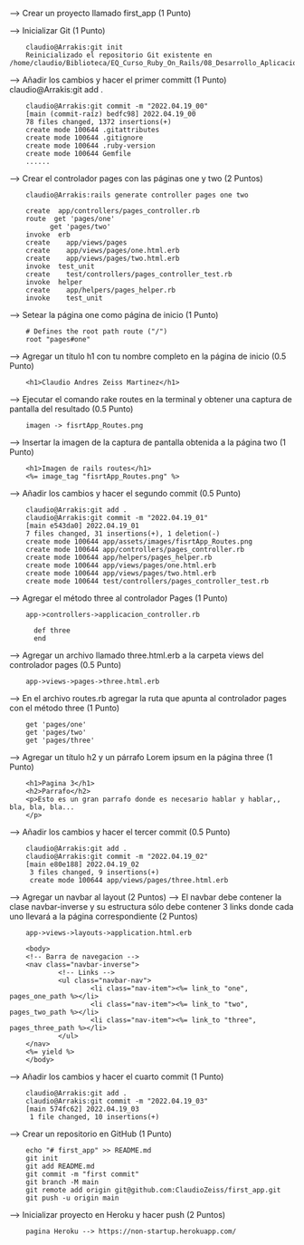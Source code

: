 

--> Crear un proyecto llamado first_app (1 Punto)

--> Inicializar Git (1 Punto)

        claudio@Arrakis:git init
        Reinicializado el repositorio Git existente en /home/claudio/Biblioteca/EQ_Curso_Ruby_On_Rails/08_Desarrollo_Aplicaciones_Ruby_on_Rails/03_Aplicaciones_en_Rails/Dia_02/Desafio_Proyecto01/first_app/.git/

--> Añadir los cambios y hacer el primer committ (1 Punto)
claudio@Arrakis:git add .

        claudio@Arrakis:git commit -m "2022.04.19_00"
        [main (commit-raíz) bedfc98] 2022.04.19_00
        78 files changed, 1372 insertions(+)
        create mode 100644 .gitattributes
        create mode 100644 .gitignore
        create mode 100644 .ruby-version
        create mode 100644 Gemfile
        ......

--> Crear el controlador pages con las páginas one y two (2 Puntos)
        
        claudio@Arrakis:rails generate controller pages one two
      
        create  app/controllers/pages_controller.rb
        route  get 'pages/one'
              get 'pages/two'
        invoke  erb
        create    app/views/pages
        create    app/views/pages/one.html.erb
        create    app/views/pages/two.html.erb
        invoke  test_unit
        create    test/controllers/pages_controller_test.rb
        invoke  helper
        create    app/helpers/pages_helper.rb
        invoke    test_unit
      
--> Setear la página one como página de inicio (1 Punto)

        # Defines the root path route ("/")
        root "pages#one"

--> Agregar un título h1 con tu nombre completo en la página de inicio (0.5 Punto)

        <h1>Claudio Andres Zeiss Martinez</h1>


--> Ejecutar el comando rake routes en la terminal y obtener una captura de pantalla del resultado (0.5 Punto)

        imagen -> fisrtApp_Routes.png

--> Insertar la imagen de la captura de pantalla obtenida a la página two (1 Punto)

        <h1>Imagen de rails routes</h1>
        <%= image_tag "fisrtApp_Routes.png" %>

--> Añadir los cambios y hacer el segundo commit (0.5 Punto)

        claudio@Arrakis:git add .
        claudio@Arrakis:git commit -m "2022.04.19_01"
        [main e543da0] 2022.04.19_01
        7 files changed, 31 insertions(+), 1 deletion(-)
        create mode 100644 app/assets/images/fisrtApp_Routes.png
        create mode 100644 app/controllers/pages_controller.rb
        create mode 100644 app/helpers/pages_helper.rb
        create mode 100644 app/views/pages/one.html.erb
        create mode 100644 app/views/pages/two.html.erb
        create mode 100644 test/controllers/pages_controller_test.rb

--> Agregar el método three al controlador Pages (1 Punto)
        
        app->controllers->applicacion_controller.rb
        
          def three
          end

--> Agregar un archivo llamado three.html.erb a la carpeta views del controlador pages (0.5 Punto)

        app->views->pages->three.html.erb

--> En el archivo routes.rb agregar la ruta que apunta al controlador pages con el método three (1 Punto)

        get 'pages/one'
        get 'pages/two'
        get 'pages/three'
  
--> Agregar un título h2 y un párrafo Lorem ipsum en la página three (1 Punto)

        <h1>Pagina 3</h1>
        <h2>Parrafo</h2>
        <p>Esto es un gran parrafo donde es necesario hablar y hablar,, bla, bla, bla...
        </p>
        
--> Añadir los cambios y hacer el tercer commit (0.5 Punto)

        claudio@Arrakis:git add .
        claudio@Arrakis:git commit -m "2022.04.19_02"
        [main e80e188] 2022.04.19_02
         3 files changed, 9 insertions(+)
         create mode 100644 app/views/pages/three.html.erb

--> Agregar un navbar al layout (2 Puntos)
--> El navbar debe contener la clase navbar-inverse y su estructura sólo debe contener 3 links donde cada uno llevará a la página correspondiente (2 Puntos)

        app->views->layouts->application.html.erb

        <body>
        <!-- Barra de navegacion -->
        <nav class="navbar-inverse"> 
                <!-- Links --> 
                <ul class="navbar-nav"> 
                        <li class="nav-item"><%= link_to "one", pages_one_path %></li> 
                        <li class="nav-item"><%= link_to "two", pages_two_path %></li> 
                        <li class="nav-item"><%= link_to "three", pages_three_path %></li> 
                </ul> 
        </nav> 
        <%= yield %>
        </body>



--> Añadir los cambios y hacer el cuarto commit (1 Punto)

        claudio@Arrakis:git add .
        claudio@Arrakis:git commit -m "2022.04.19_03"
        [main 574fc62] 2022.04.19_03
         1 file changed, 10 insertions(+)

--> Crear un repositorio en GitHub (1 Punto)

        echo "# first_app" >> README.md
        git init
        git add README.md
        git commit -m "first commit"
        git branch -M main
        git remote add origin git@github.com:ClaudioZeiss/first_app.git
        git push -u origin main

--> Inicializar proyecto en Heroku y hacer push (2 Puntos)

        pagina Heroku --> https://non-startup.herokuapp.com/
      
